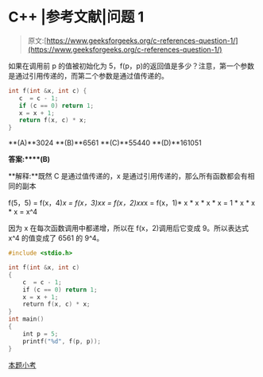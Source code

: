 # C++ |参考文献|问题 1

> 原文:[https://www.geeksforgeeks.org/c-references-question-1/](https://www.geeksforgeeks.org/c-references-question-1/)

如果在调用前 p 的值被初始化为 5，f(p，p)的返回值是多少？注意，第一个参数是通过引用传递的，而第二个参数是通过值传递的。

```cpp
int f(int &x, int c) {
   c  = c - 1;
   if (c == 0) return 1;
   x = x + 1;
   return f(x, c) * x;
} 
```

**(A)**3024
**(B)**6561
**(C)**55440
**(D)**161051

**答案:****(B)**

**解释:**既然 C 是通过值传递的，x 是通过引用传递的，那么所有函数都会有相同的副本

f(5，5) = f(x，4)*x = f(x，3)*x*x = f(x，2)*x*x*x = f(x，1)* x * x * x * x = 1 * x * x * x = x^4

因为 x 在每次函数调用中都递增，所以在 f(x，2)调用后它变成 9。所以表达式 x^4 的值变成了 6561 的 9^4。

```cpp
#include <stdio.h>

int f(int &x, int c)
{
    c  = c - 1;
    if (c == 0) return 1;
    x = x + 1;
    return f(x, c) * x;
}
int main()
{
    int p = 5;
    printf("%d", f(p, p));
}
```

[本题小考](https://www.geeksforgeeks.org/quiz-corner-gq/)